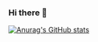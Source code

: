 ### Hi there 👋

[![Anurag's GitHub stats](https://github-readme-stats.vercel.app/api?username=kangkwonlee)](https://github.com/anuraghazra/github-readme-stats)


<!--
**kangkwonlee/kangkwonlee** is a ✨ _special_ ✨ repository because its `README.md` (this file) appears on your GitHub profile.

Here are some ideas to get you started:

- 🔭 I’m currently working on ...
- 🌱 I’m currently learning ...
- 👯 I’m looking to collaborate on ...
- 🤔 I’m looking for help with ...
- 💬 Ask me about ...
- 📫 How to reach me: ...
- 😄 Pronouns: ...
- ⚡ Fun fact: ...
-->
